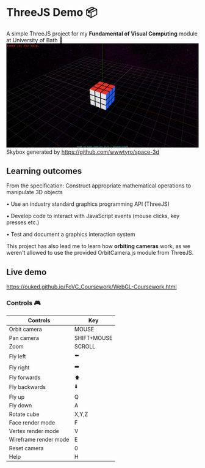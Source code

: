# ThreeJS Demo 📦
A simple ThreeJS project for my **Fundamental of Visual Computing** module at University of Bath 🛁
![Screenshot of Project](https://github.com/ouked/FoVC_Coursework/blob/master/Untitled.png)
Skybox generated by https://github.com/wwwtyro/space-3d

## Learning outcomes

From the specification:
Construct appropriate mathematical operations to manipulate 3D objects

• Use an industry standard graphics programming API (ThreeJS)

• Develop code to interact with JavaScript events (mouse clicks, key presses etc.)

• Test and document a graphics interaction system

This project has also lead me to learn how **orbiting cameras** work, as we weren't allowed to use the provided OrbitCamera.js module from ThreeJS.
## Live demo
https://ouked.github.io/FoVC_Coursework/WebGL-Coursework.html

### Controls 🎮


|        Controls       |  Key       |
|-----------------------|------------|
| Orbit camera          | MOUSE      |
| Pan camera            | SHIFT+MOUSE|
| Zoom                  | SCROLL|
| Fly left              |   ⬅️  |
| Fly right             |   ➡️  |
| Fly forwards          |   ⬆️  |
| Fly backwards         |   ⬇️  |
| Fly up                |   Q   |
| Fly down              |   A   |
| Rotate cube           | X,Y,Z |
| Face render mode      | F     |
| Vertex render mode    | V     |
| Wireframe render mode | E     |
| Reset camera          | 0     |
| Help                  | H     |
